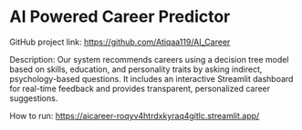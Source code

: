# AI Powered Career Predictor

GitHub project link: https://github.com/Atiqaa119/AI_Career

Description: Our system recommends careers using a decision tree model based on skills, education, and personality traits by asking indirect, psychology-based questions. It includes an interactive Streamlit dashboard for real-time feedback and provides transparent, personalized career suggestions.

How to run: https://aicareer-roqyv4htrdxkyraq4gitlc.streamlit.app/

